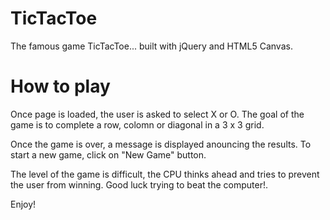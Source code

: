 TicTacToe
===========================================================

The famous game TicTacToe... built with jQuery and HTML5 Canvas.

How to play
===========================================================

Once page is loaded, the user is asked to select X or O. The goal of the game is to complete a row, colomn or diagonal in a 3 x 3 grid.

Once the game is over, a message is displayed anouncing the results. To start a new game, click on "New Game" button.

The level of the game is difficult, the CPU thinks ahead and tries to prevent the user from winning. Good luck trying to beat the computer!.

Enjoy!